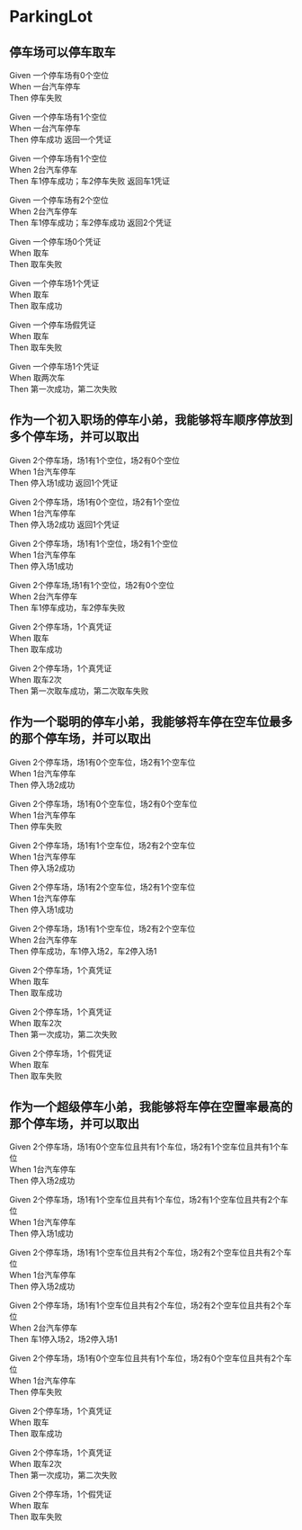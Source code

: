 # ParkingLot
## 停车场可以停车取车

Given 一个停车场有0个空位  
When 一台汽车停车  
Then 停车失败  

Given 一个停车场有1个空位  
When 一台汽车停车  
Then 停车成功 返回一个凭证  

Given 一个停车场有1个空位  
When 2台汽车停车  
Then 车1停车成功；车2停车失败  返回车1凭证

Given 一个停车场有2个空位  
When 2台汽车停车  
Then 车1停车成功；车2停车成功  返回2个凭证

Given 一个停车场0个凭证  
When 取车  
Then 取车失败 

Given 一个停车场1个凭证  
When 取车  
Then 取车成功 

Given 一个停车场假凭证  
When 取车  
Then 取车失败 

Given 一个停车场1个凭证  
When 取两次车  
Then 第一次成功，第二次失败

## 作为一个初入职场的停车小弟，我能够将车顺序停放到多个停车场，并可以取出

Given 2个停车场，场1有1个空位，场2有0个空位  
When 1台汽车停车  
Then 停入场1成功 返回1个凭证

Given 2个停车场，场1有0个空位，场2有1个空位  
When 1台汽车停车  
Then 停入场2成功 返回1个凭证

Given 2个停车场，场1有1个空位，场2有1个空位  
When 1台汽车停车  
Then 停入场1成功

Given 2个停车场,场1有1个空位，场2有0个空位  
When 2台汽车停车  
Then 车1停车成功，车2停车失败

Given 2个停车场，1个真凭证  
When 取车  
Then 取车成功

Given 2个停车场，1个真凭证  
When 取车2次  
Then 第一次取车成功，第二次取车失败

## 作为一个聪明的停车小弟，我能够将车停在空车位最多的那个停车场，并可以取出

Given 2个停车场，场1有0个空车位，场2有1个空车位            
When 1台汽车停车  
Then 停入场2成功

Given 2个停车场，场1有0个空车位，场2有0个空车位            
When 1台汽车停车  
Then 停车失败

Given 2个停车场，场1有1个空车位，场2有2个空车位    
When 1台汽车停车  
Then 停入场2成功  

Given 2个停车场，场1有2个空车位，场2有1个空车位  
When 1台汽车停车  
Then 停入场1成功

Given 2个停车场，场1有1个空车位，场2有2个空车位  
When 2台汽车停车  
Then 停车成功，车1停入场2，车2停入场1

Given 2个停车场，1个真凭证  
When 取车  
Then 取车成功

Given 2个停车场，1个真凭证  
When 取车2次  
Then 第一次成功，第二次失败

Given 2个停车场，1个假凭证  
When 取车  
Then 取车失败  

## 作为一个超级停车小弟，我能够将车停在空置率最高的那个停车场，并可以取出       

Given 2个停车场，场1有0个空车位且共有1个车位，场2有1个空车位且共有1个车位  
When 1台汽车停车  
Then 停入场2成功

Given 2个停车场，场1有1个空车位且共有1个车位，场2有1个空车位且共有2个车位  
When 1台汽车停车  
Then 停入场1成功

Given 2个停车场，场1有1个空车位且共有2个车位，场2有2个空车位且共有2个车位  
When 1台汽车停车  
Then 停入场2成功

Given 2个停车场，场1有1个空车位且共有2个车位，场2有2个空车位且共有2个车位  
When 2台汽车停车  
Then 车1停入场2，场2停入场1

Given 2个停车场，场1有0个空车位且共有1个车位，场2有0个空车位且共有2个车位  
When 1台汽车停车  
Then 停车失败

Given 2个停车场，1个真凭证  
When 取车  
Then 取车成功

Given 2个停车场，1个真凭证  
When 取车2次  
Then 第一次成功，第二次失败

Given 2个停车场，1个假凭证  
When 取车  
Then 取车失败  
 